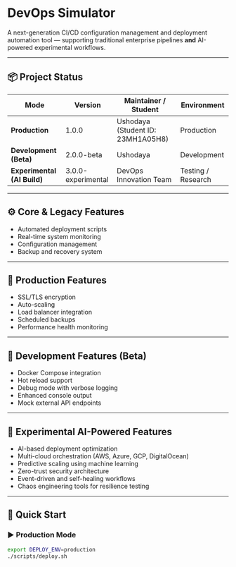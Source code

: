 # DevOps Simulator

A next-generation CI/CD configuration management and deployment automation tool — supporting traditional enterprise pipelines **and** AI-powered experimental workflows.

---

## 📦 Project Status
| Mode | Version | Maintainer / Student | Environment |
|------|----------|----------------------|--------------|
| **Production** | 1.0.0 | Ushodaya (Student ID: 23MH1A05H8) | Production |
| **Development (Beta)** | 2.0.0-beta | Ushodaya | Development |
| **Experimental (AI Build)** | 3.0.0-experimental | DevOps Innovation Team | Testing / Research |

---

## ⚙️ Core & Legacy Features
- Automated deployment scripts  
- Real-time system monitoring  
- Configuration management  
- Backup and recovery system  

---

## 🚀 Production Features
- SSL/TLS encryption  
- Auto-scaling  
- Load balancer integration  
- Scheduled backups  
- Performance health monitoring  

---

## 🧩 Development Features (Beta)
- Docker Compose integration  
- Hot reload support  
- Debug mode with verbose logging  
- Enhanced console output  
- Mock external API endpoints  

---

## 🤖 Experimental AI-Powered Features
- AI-based deployment optimization  
- Multi-cloud orchestration (AWS, Azure, GCP, DigitalOcean)  
- Predictive scaling using machine learning  
- Zero-trust security architecture  
- Event-driven and self-healing workflows  
- Chaos engineering tools for resilience testing  

---

## 🏁 Quick Start

### ▶️ Production Mode
```bash
export DEPLOY_ENV=production
./scripts/deploy.sh
